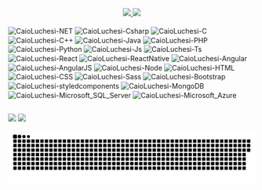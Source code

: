 ## 
<div align="center">
  <a href="https://github.com/CaioLuchesi">
  <img height="160em" src="https://github-readme-stats.vercel.app/api?username=CaioLuchesi&show_icons=true&theme=monokai&include_all_commits=true&count_private=true"/>
  <img height="160em" src="https://github-readme-stats.vercel.app/api/top-langs/?username=CaioLuchesi&layout=compact&langs_count=10&theme=monokai"/>
</div>
<div style="display: inline-block"><br>
  <img align="center" alt="CaioLuchesi-NET" src="https://img.shields.io/badge/.NET-5C2D91?style=for-the-badge&logo=.net&logoColor=white">
  <img align="center" alt="CaioLuchesi-Csharp" src="https://img.shields.io/badge/C%23-239120?style=for-the-badge&logo=c-sharp&logoColor=white">
  <img align="center" alt="CaioLuchesi-C" src="https://img.shields.io/badge/C-00599C?style=for-the-badge&logo=c&logoColor=white">
  <img align="center" alt="CaioLuchesi-C++" src="https://img.shields.io/badge/C%2B%2B-00599C?style=for-the-badge&logo=c%2B%2B&logoColor=white">
  <img align="center" alt="CaioLuchesi-Java" src="https://img.shields.io/badge/Java-ED8B00?style=for-the-badge&logo=java&logoColor=white">
  <img align="center" alt="CaioLuchesi-PHP" src="https://img.shields.io/badge/PHP-777BB4?style=for-the-badge&logo=php&logoColor=white">
  <img align="center" alt="CaioLuchesi-Python" src="https://img.shields.io/badge/Python-14354C?style=for-the-badge&logo=python&logoColor=white">
  <img align="center" alt="CaioLuchesi-Js" src="https://img.shields.io/badge/JavaScript-323330?style=for-the-badge&logo=javascript&logoColor=F7DF1Ek">
  <img align="center" alt="CaioLuchesi-Ts"  src="https://img.shields.io/badge/TypeScript-007ACC?style=for-the-badge&logo=typescript&logoColor=white">
  <img align="center" alt="CaioLuchesi-React"  src="https://img.shields.io/badge/React-20232A?style=for-the-badge&logo=react&logoColor=61DAFB">
  <img align="center" alt="CaioLuchesi-ReactNative" = src="https://img.shields.io/badge/React_Native-20232A?style=for-the-badge&logo=react&logoColor=61DAFB">
  <img align="center" alt="CaioLuchesi-Angular" src="https://img.shields.io/badge/Angular-DD0031?style=for-the-badge&logo=angular&logoColor=white">
  <img align="center" alt="CaioLuchesi-AngularJS" src="https://img.shields.io/badge/AngularJS-E23237?style=for-the-badge&logo=angularjs&logoColor=white">
  <img align="center" alt="CaioLuchesi-Node" src="https://img.shields.io/badge/Node.js-43853D?style=for-the-badge&logo=node.js&logoColor=white">
  <img align="center" alt="CaioLuchesi-HTML"  src="https://img.shields.io/badge/HTML5-E34F26?style=for-the-badge&logo=html5&logoColor=white">
  <img align="center" alt="CaioLuchesi-CSS"  src="https://img.shields.io/badge/CSS3-1572B6?style=for-the-badge&logo=css3&logoColor=white">
  <img align="center" alt="CaioLuchesi-Sass" src="https://img.shields.io/badge/Sass-CC6699?style=for-the-badge&logo=sass&logoColor=white">
  <img align="center" alt="CaioLuchesi-Bootstrap" src="https://img.shields.io/badge/Bootstrap-563D7C?style=for-the-badge&logo=bootstrap&logoColor=white">
  <img align="center" alt="CaioLuchesi-styledcomponents" src="https://img.shields.io/badge/styled--components-DB7093?style=for-the-badge&logo=styled-components&logoColor=white">
  <img align="center" alt="CaioLuchesi-MongoDB" src="https://img.shields.io/badge/MongoDB-4EA94B?style=for-the-badge&logo=mongodb&logoColor=white">
  <img align="center" alt="CaioLuchesi-Microsoft_SQL_Server" src="https://img.shields.io/badge/Microsoft_SQL_Server-CC2927?style=for-the-badge&logo=microsoft-sql-server&logoColor=white">
  <img align="center" alt="CaioLuchesi-Microsoft_Azure" src="https://img.shields.io/badge/Microsoft_Azure-0089D6?style=for-the-badge&logo=microsoft-azure&logoColor=white">
</div>
  
  ##
 
<div> 
  <a href="https://www.linkedin.com/in/caio-fernandes-luchesi" target="_blank" rel="noopener noreferrer"><img src="https://img.shields.io/badge/-LinkedIn-%230077B5?style=for-the-badge&logo=linkedin&logoColor=white"></a> 
  <a href = "mailto:caiofluchesi@gmail.com"  target="_blank" rel="noopener noreferrer"><img src="https://img.shields.io/badge/-Gmail-%23333?style=for-the-badge&logo=gmail&logoColor=white"></a>
  
  ![Snake animation](https://github.com/CaioLuchesi/CaioLuchesi/blob/main/grid-snake.svg)
<!--   [![Readme Card](https://github-readme-stats.vercel.app/api/pin/?username=CaioLuchesi&repo=BomberBro)](https://github.com/CaioLuchesi/BomberBro) -->
</div>
